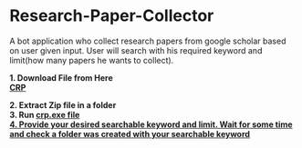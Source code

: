 # Research-Paper-Collector
A bot application who collect research papers from google scholar based on user given input. User will search with his required keyword and limit(how many papers he wants to collect).

<b>1. Download File from Here<b> <br>
[CRP](https://github.com/sunjid-rahman/Research-Paper-Collector/blob/main/crp.zip?raw=true) <br>
 
<b>2. Extract Zip file in a folder<b><br>
<b>3. Run <u> crp.exe file<u><b><br>
<b>4. Provide your desired searchable keyword and limit. Wait for some time and check a folder was created with your searchable keyword<b> <br>

